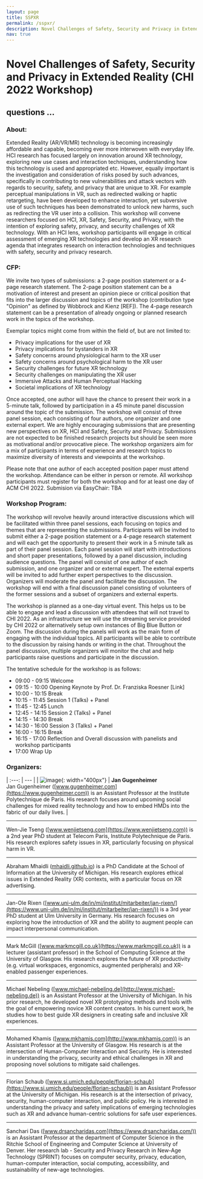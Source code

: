 ```yaml
---
layout: page
title: SSPXR
permalink: /sspxr/
description: Novel Challenges of Safety, Security and Privacy in Extended Reality
nav: true
---
```


# Novel Challenges of Safety, Security and Privacy in Extended Reality (CHI 2022 Workshop)

## questions ...

### About:

Extended Reality (AR/VR/MR) technology is becoming increasingly affordable and capable, becoming ever more interwoven with everyday life. HCI research has focused largely on innovation around XR technology, exploring new use cases and interaction techniques, understanding how this technology is used and appropriated etc. However, equally important is the investigation and consideration of risks posed by such advances, specifically in contributing to new vulnerabilities and attack vectors with regards to security, safety, and privacy that are unique to XR. For example perceptual manipulations in VR, such as redirected walking or haptic retargeting, have been developed to  enhance interaction, yet subversive use of such techniques has been demonstrated to unlock new harms, such as redirecting the VR user into a collision. This workshop will convene researchers focused on HCI, XR,  Safety, Security, and Privacy, with the intention of exploring safety, privacy, and security challenges of XR technology. With an HCI lens, workshop participants will engage in critical assessment of emerging XR technologies and develop an XR research agenda that integrates research on interaction technologies and techniques with safety, security and privacy research.

### CFP:

We invite two types of submissions: a 2-page position statement or a 4-page research statement. The 2-page position statement can be a motivation of interest and present an opinion piece or critical position that fits into the larger discussion and topics of the workshop (contribution type "Opinion" as defined by Wobbrock and Kienz [REF]). The 4-page research statement can be a presentation of already ongoing or planned research work in the topics of the workshop. 

Exemplar topics might come from within the field of, but are not limited to:
- Privacy implications for the user of XR
- Privacy implications for bystanders in XR
- Safety concerns around physiological harm to the XR user
- Safety concerns around psychological harm to the XR user
- Security challenges for future XR technology
- Security challenges on manipulating the XR user
- Immersive Attacks and Human Perceptual Hacking
- Societal implications of XR technology

Once accepted, one author will have the chance to present their work in a 5-minute talk, followed by participation in a 45 minute panel discussion around the topic of the submission. The workshop will consist of three panel session, each consisting of four authors, one organizer and one external expert. We are highly encouraging submissions that are presenting new perspectives on XR, HCI and Safety, Security and Privacy. Submissions are not expected to be finished research projects but should be seen more as motivational and/or provocative piece. The workshop organizers aim for a mix of participants in terms of experience and research topics to maximize diversity of interests and viewpoints at the workshop.

Please note that one author of each accepted position paper must attend the workshop. Attendance can be either in person or remote. All workshop participants must register for both the workshop and for at least one day of ACM CHI 2022. Submision via EasyChair: TBA

### Workshop Program:

The workshop will revolve heavily around interactive discussions which will be facilitated within three panel sessions, each focusing on topics and themes that are representing the submissions. Participants will be invited to submit either a 2-page position statement or a 4-page research statement and will each get the opportunity to present their work in a 5 minute talk as part of their panel session. Each panel session will start with introductions and short paper presentations, followed by a panel discussion, including audience questions. The panel will consist of one author of each submission, and one organizer and or external expert. The external experts will be invited to add further expert perspectives to the discussion. Organizers will moderate the panel and facilitate the discussion. The workshop will end with a final discussion panel consisting of volunteers of the former sessions and a subset of organizers and external experts.


The workshop is planned as a one-day virtual event. This helps us to be able to engage and lead a discussion with attendees that will not travel to CHI 2022. As an infrastructure we will use the streaming service provided by CHI 2022 or alternatively setup own instances of Big Blue Button or Zoom. The discussion during the panels will work as the main form of engaging with the individual topics. All participants will be able to contribute to the discussion by raising hands or writing in the chat. Throughout the panel discussion, multiple organizers will monitor the chat and help participants raise questions and participate in the discussion.

The tentative schedule for the workshop is as follows:

* 09:00 - 09:15 Welcome
* 09:15 - 10:00 Opening Keynote by Prof. Dr. Franziska Roesner [Link]
* 10:00 - 10:15 Break
* 10:15 - 11:45 Session 1 (Talks) + Panel
* 11:45 - 12:45 Lunch
* 12:45 - 14:15 Session 2 (Talks) + Panel 
* 14:15 - 14:30 Break
* 14:30 - 16:00 Session 3 (Talks) + Panel
* 16:00 - 16:15 Break
* 16:15 - 17:00 Reflection and Overall discussion with panelists and workshop participants
* 17:00 Wrap Up

### Organizers:

| :---: | --- |
| ![image](https://wenjietseng.github.io/assets/img/sspxr-jan.jpg){: width="400px"} | **Jan Gugenheimer** <br> Jan Gugenheimer ([www.gugenheimer.com](https://www.gugenheimer.com)) is an Assistant Professor at the Institute Polytechnique de Paris. His research focuses around upcoming social challenges for mixed reality technology and how to embed HMDs into the fabric of our daily lives. |


<!-- style="float: left" -->
***

Wen-Jie Tseng ([www.wenjietseng.com](https://www.wenjietseng.com)) is a 2nd year PhD student at Telecom Paris, Institute Polytechnique de Paris. His research explores safety issues in XR, particularly focusing on physical harm in VR.

***

Abraham Mhaidli ([mhaidli.github.io](https://mhaidli.github.io/)) is a PhD Candidate at the School of Information at the University of Michigan. His research explores ethical issues in Extended Reality (XR) contexts, with a particular focus on XR advertising.

***

Jan-Ole Rixen ([www.uni-ulm.de/in/mi/institut/mitarbeiter/jan-rixen/](https://www.uni-ulm.de/in/mi/institut/mitarbeiter/jan-rixen/)) is a 3rd year PhD student at Ulm University in Germany. His research focuses on exploring how the introduction of XR and the ability to augment people can impact interpersonal communication.

***

Mark McGill ([www.markmcgill.co.uk](https://www.markmcgill.co.uk)) is a lecturer (assistant professor) in the School of Computing Science at the University of Glasgow. His research explores the future of XR productivity (e.g. virtual workspaces, ergonomics, augmented peripherals) and XR-enabled passenger experiences.

***


Michael Nebeling ([www.michael-nebeling.de](http://www.michael-nebeling.de)) is an Assistant Professor at the University of Michigan. In his prior research, he developed novel XR prototyping methods and tools with the goal of empowering novice XR content creators. In his current work, he studies how to best guide XR designers in creating safe and inclusive XR experiences.

***


Mohamed Khamis ([www.mkhamis.com](http://www.mkhamis.com)) is an Assistant Professor at the University of Glasgow. His research is at the intersection of Human-Computer Interaction and Security. He is interested in understanding the privacy, security and ethical challenges in XR and proposing novel solutions to mitigate said challenges. 

***


Florian Schaub ([www.si.umich.edu/people/florian-schaub](https://www.si.umich.edu/people/florian-schaub)) is an Assistant Professor at the University of Michigan. His research is at the intersection of privacy, security, human-computer interaction, and public policy. He is interested in understanding the privacy and safety implications of emerging technologies such as XR and advance human-centric solutions for safe user experiences.

***


Sanchari Das ([www.drsancharidas.com](https://www.drsancharidas.com/)) is an Assistant Professor at the department of Computer Science in the Ritchie School of Engineering and Computer Science at University of Denver. Her research lab - Security and Privacy Research in New-Age Technology (SPRINT) focuses on computer security, privacy, education, human-computer interaction, social computing, accessibility, and sustainability of new-age technologies.

